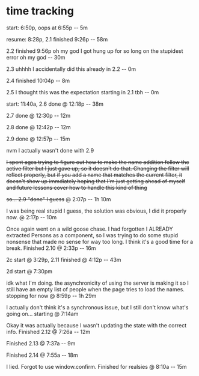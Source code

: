# time tracking

start: 6:50p, oops at 6:55p	--	5m

resume: 8:28p, 2.1 finished 9:26p --  58m

2.2 finished 9:56p oh my god I got hung up for so long on the stupidest error oh my god -- 30m

2.3 uhhhh I accidentally did this already in 2.2 -- 0m

2.4 finished 10:04p -- 8m

2.5 I thought this was the expectation starting in 2.1 tbh -- 0m

start: 11:40a, 2.6 done @ 12:18p -- 38m

2.7 done @ 12:30p -- 12m

2.8 done @ 12:42p -- 12m

2.9 done @ 12:57p -- 15m

nvm I actually wasn't done with 2.9

~~I spent ages trying to figure out how to make the name addition follow the active filter
but I just gave up, so it doesn't do that. Changing the filter will reflect properly, but if you add a name that matches the current filter, it doesn't show up immdiately
hoping that I'm just getting ahead of myself and future lessons cover how to handle this kind of thing~~

~~so... 2.9 "done" I guess~~ @ 2:07p -- 1h 10m

I was being real stupid I guess, the solution was obvious, I did it properly now. @ 2:17p -- 10m

Once again went on a wild goose chase. I had forgotten I ALREADY extracted Persons as a component, so I was trying to do some stupid nonsense that made no sense for way too long. I think it's a good time for a break. Finished 2.10 @ 2:33p -- 16m

2c start @ 3:29p, 2.11 finished @ 4:12p -- 43m

2d start @ 7:30pm

idk what I'm doing. the asynchronicity of using the server is making it so I still have an empty list of people when the page tries to load the names. stopping for now @ 8:59p -- 1h 29m

I actually don't think it's a synchronous issue, but I still don't know what's going on... starting @ 7:14am

Okay it was actually because I wasn't updating the state with the correct info. Finished 2.12 @ 7:26a -- 12m

Finished 2.13 @ 7:37a -- 9m

Finished 2.14 @ 7:55a -- 18m

I lied. Forgot to use window.confirm. Finished for realsies @ 8:10a -- 15m
